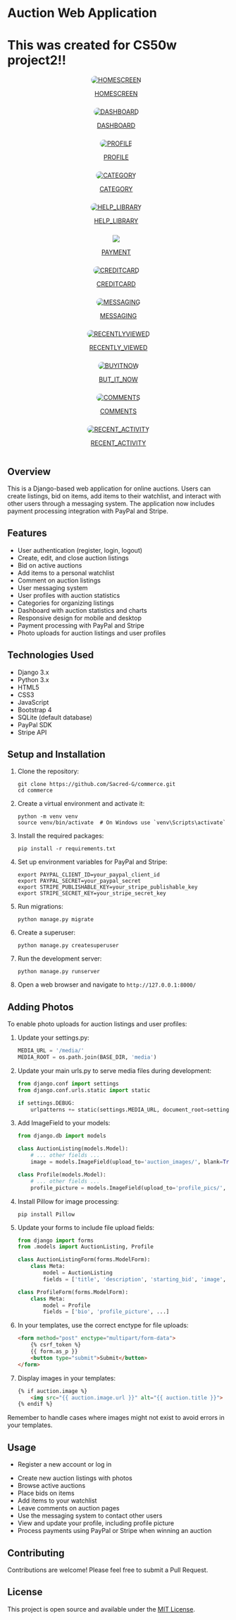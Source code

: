 # Auction Web Application

# This was created for CS50w project2!!

<div style="display: flex; flex-wrap: wrap; gap: 10px; justify-content: center;">
    <div style="flex: 1 1 300px; max-width: 400px; text-align: center;">
    <a href="https://i.ibb.co/3NNQWkt/Screenshot-2024-08-09-at-12-46-05-AM.png">
        <img src="https://i.ibb.co/3NNQWkt/Screenshot-2024-08-09-at-12-46-05-AM.png" alt="HOMESCREEN" style="max-width: 100%; border-radius: 10px;">
        <p>HOMESCREEN</p>
    </div>
    <div style="flex: 1 1 300px; max-width: 400px; text-align: center;">
    <a href="https://i.ibb.co/gT0HKfb/Screenshot-2024-08-09-at-12-45-55-AM.png">
        <img src="https://i.ibb.co/gT0HKfb/Screenshot-2024-08-09-at-12-45-55-AM.png" alt="DASHBOARD" style="max-width: 100%; border-radius: 10px;">
        <p>DASHBOARD</p>
    </div>
    <div style="flex: 1 1 300px; max-width: 400px; text-align: center;">
    <a href="https://i.ibb.co/KrPTHKv/Screenshot-2024-08-09-at-12-53-33-AM.png">
        <img src="https://i.ibb.co/KrPTHKv/Screenshot-2024-08-09-at-12-53-33-AM.png" alt="PROFILE" style="max-width: 100%; border-radius: 10px;">
        <p>PROFILE</p>
    </div>
    <div style="flex: 1 1 300px; max-width: 400px; text-align: center;">
        <a href="https://i.ibb.co/ryyP5gL/Screenshot-2024-08-09-at-12-52-14-AM.png">
        <img src="https://i.ibb.co/ryyP5gL/Screenshot-2024-08-09-at-12-52-14-AM.png" alt="CATEGORY" style="max-width: 100%; border-radius: 10px;">
        <p>CATEGORY</p>
    </div>
    <div style="flex: 1 1 300px; max-width: 400px; text-align: center;">
        <a href="https://i.ibb.co/Z2wktpy/Screenshot-2024-08-09-at-12-52-41-AM.png">
        <img src="https://i.ibb.co/Z2wktpy/Screenshot-2024-08-09-at-12-52-41-AM.png" alt="HELP_LIBRARY" style="max-width: 100%; border-radius: 10px;"> 
        <p>HELP_LIBRARY</p>
    </div>
    <div style="flex: 1 1 300px; max-width: 400px; text-align: center;">
        <a href="https://i.ibb.co/gvg87bK/Screenshot-2024-08-09-at-12-50-42-AM.png">
        <img src="https://i.ibb.co/gvg87bK/Screenshot-2024-08-09-at-12-50-42-AM.png">
        <p>PAYMENT</p>
    </div>
    <div style="flex: 1 1 300px; max-width: 400px; text-align: center;">
        <a href="https://i.ibb.co/K7Qy2bM/Screenshot-2024-08-09-at-12-51-11-AM.png">
        <img src="https://i.ibb.co/K7Qy2bM/Screenshot-2024-08-09-at-12-51-11-AM.png" alt="CREDITCARD" style="max-width: 100%; border-radius: 10px;">
        <p>CREDITCARD</p>
    </div>
    <div style="flex: 1 1 300px; max-width: 400px; text-align: center;">
        <a href="https://i.ibb.co/tDL8qQS/Screenshot-2024-08-09-at-12-53-43-AM.png">
        <img src="https://i.ibb.co/tDL8qQS/Screenshot-2024-08-09-at-12-53-43-AM.png" alt="MESSAGING" style="max-width: 100%; border-radius: 10px;">
        <p>MESSAGING</p>
        </a>
    </div>
        <div style="flex: 1 1 300px; max-width: 400px; text-align: center;">
        <a href="https://i.ibb.co/jTGG1Qc/Screenshot-2024-08-09-at-1-50-16-AM.png">
        <img src="https://i.ibb.co/jTGG1Qc/Screenshot-2024-08-09-at-1-50-16-AM.png" alt="RECENTLYVIEWED" style="max-width: 100%; border-radius: 10px;">
        <p>RECENTLY_VIEWED </p>
        </a>
    </div>
    <div style="flex: 1 1 300px; max-width: 400px; text-align: center;">
        <a href="https://i.ibb.co/RzDTtpt/BUYITNOW.png">
        <img src="https://i.ibb.co/RzDTtpt/BUYITNOW.png" alt="BUYITNOW" style="max-width: 100%; border-radius: 10px;">
        <p>BUT_IT_NOW </p>
        </a>
    </div>
        <div style="flex: 1 1 300px; max-width: 400px; text-align: center;">
        <a href="https://i.ibb.co/RhYWyyL/Screenshot-2024-08-09-at-12-50-28-AM.png">
        <img src="https://i.ibb.co/RhYWyyL/Screenshot-2024-08-09-at-12-50-28-AM.png" alt="COMMENTS" style="max-width: 100%; border-radius: 10px;">
        <p>COMMENTS</p>
        </a>
    </div>
<div style="flex: 1 1 300px; max-width: 400px; text-align: center;">
        <a href="https://i.ibb.co/T1bHMcn/Screenshot-2024-08-09-at-02-00-15-SGB-Auctions.png">
        <img src="https://i.ibb.co/T1bHMcn/Screenshot-2024-08-09-at-02-00-15-SGB-Auctions.png" alt="RECENT_ACTIVITY" style="max-width: 100%; border-radius: 10px;">
        <p>RECENT_ACTIVITY</p>
        </a>
    </div>
</div>

## Overview
This is a Django-based web application for online auctions. Users can create listings, bid on items, add items to their watchlist, and interact with other users through a messaging system. The application now includes payment processing integration with PayPal and Stripe.

## Features

* User authentication (register, login, logout)
* Create, edit, and close auction listings
* Bid on active auctions
* Add items to a personal watchlist
* Comment on auction listings
* User messaging system
* User profiles with auction statistics
* Categories for organizing listings
* Dashboard with auction statistics and charts
* Responsive design for mobile and desktop
* Payment processing with PayPal and Stripe
* Photo uploads for auction listings and user profiles

## Technologies Used

* Django 3.x
* Python 3.x
* HTML5
* CSS3
* JavaScript
* Bootstrap 4
* SQLite (default database)
* PayPal SDK
* Stripe API

## Setup and Installation

1. Clone the repository:

   ```
   git clone https://github.com/Sacred-G/commerce.git
   cd commerce
   ```

2. Create a virtual environment and activate it:

   ```
   python -m venv venv
   source venv/bin/activate  # On Windows use `venv\Scripts\activate`
   ```

3. Install the required packages:

   ```
   pip install -r requirements.txt
   ```

4. Set up environment variables for PayPal and Stripe:

   ```
   export PAYPAL_CLIENT_ID=your_paypal_client_id
   export PAYPAL_SECRET=your_paypal_secret
   export STRIPE_PUBLISHABLE_KEY=your_stripe_publishable_key
   export STRIPE_SECRET_KEY=your_stripe_secret_key
   ```

5. Run migrations:

   ```
   python manage.py migrate
   ```

6. Create a superuser:

   ```
   python manage.py createsuperuser
   ```

7. Run the development server:

   ```
   python manage.py runserver
   ```

8. Open a web browser and navigate to `http://127.0.0.1:8000/`

## Adding Photos

To enable photo uploads for auction listings and user profiles:

1. Update your settings.py:

   ```python
   MEDIA_URL = '/media/'
   MEDIA_ROOT = os.path.join(BASE_DIR, 'media')
   ```

2. Update your main urls.py to serve media files during development:

   ```python
   from django.conf import settings
   from django.conf.urls.static import static

   if settings.DEBUG:
       urlpatterns += static(settings.MEDIA_URL, document_root=settings.MEDIA_ROOT)
   ```

3. Add ImageField to your models:

   ```python
   from django.db import models

   class AuctionListing(models.Model):
       # ... other fields ...
       image = models.ImageField(upload_to='auction_images/', blank=True, null=True)

   class Profile(models.Model):
       # ... other fields ...
       profile_picture = models.ImageField(upload_to='profile_pics/', blank=True, null=True)
   ```

4. Install Pillow for image processing:

   ```
   pip install Pillow
   ```

5. Update your forms to include file upload fields:

   ```python
   from django import forms
   from .models import AuctionListing, Profile

   class AuctionListingForm(forms.ModelForm):
       class Meta:
           model = AuctionListing
           fields = ['title', 'description', 'starting_bid', 'image', ...]

   class ProfileForm(forms.ModelForm):
       class Meta:
           model = Profile
           fields = ['bio', 'profile_picture', ...]
   ```

6. In your templates, use the correct enctype for file uploads:

   ```html
   <form method="post" enctype="multipart/form-data">
       {% csrf_token %}
       {{ form.as_p }}
       <button type="submit">Submit</button>
   </form>
   ```

7. Display images in your templates:

   ```html
   {% if auction.image %}
       <img src="{{ auction.image.url }}" alt="{{ auction.title }}">
   {% endif %}
   ```

Remember to handle cases where images might not exist to avoid errors in your templates.

## Usage

- Register a new account or log in
* Create new auction listings with photos
* Browse active auctions
* Place bids on items
* Add items to your watchlist
* Leave comments on auction pages
* Use the messaging system to contact other users
* View and update your profile, including profile picture
* Process payments using PayPal or Stripe when winning an auction

## Contributing

Contributions are welcome! Please feel free to submit a Pull Request.

## License

This project is open source and available under the [MIT License](LICENSE).

